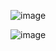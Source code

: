 ![image](https://github.com/jeuneseven/ReadingNotes/assets/8426758/b5b8602a-563c-4164-9933-08bf1e65c3fa)

![image](https://github.com/jeuneseven/ReadingNotes/assets/8426758/dbd26d56-edb5-44cc-870a-3e773fd293ac)

